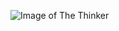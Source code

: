 ![Image of The Thinker](https://mrndaniels.files.wordpress.com/2014/06/auguste-rodin-the-thinker-1880-81.jpg)

